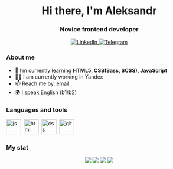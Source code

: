 <div id="header" align="center">
	<h1>Hi there, I'm Aleksandr</h1>
	<h3>Novice frontend developer</h3>
</div>

<div id="socials" align="center">
	<a href="https://www.linkedin.com/in/aleksandr-piletskii-669ab8243/">
		<img src="https://img.shields.io/badge/LinkedIn-blue?style=for-the-badge&logo=linkedin&logoColor=white" alt="LinkedIn"/>
	</a>
	<a href="https://t.me/aleksandrpiletskii">
		<img src="https://img.shields.io/badge/Telegram-blue?style=for-the-badge&logo=telegram&logoColor=white" alt="Telegram"/>
	</a>
</div>

### About me
- 🌱 I’m currently learning **HTML5, CSS(Sass, SCSS), JavaScript**
- :man_technologist: I am currently working in Yandex
- 📫 Reach me by, [email](mailto:aleksandrpiletskii@gmail.com)
- 🌍 I speak English (b1/b2)

### Languages and tools
<img src="https://cdn.jsdelivr.net/gh/devicons/devicon/icons/javascript/javascript-original.svg" title="js" width="40" height="40"/>&nbsp;
<img src="https://cdn.jsdelivr.net/gh/devicons/devicon/icons/html5/html5-original.svg" title="html" width="40" height="40"/>&nbsp;
<img src="https://cdn.jsdelivr.net/gh/devicons/devicon/icons/css3/css3-original.svg" title="css" width="40" height="40"/>&nbsp;
<img src="https://cdn.jsdelivr.net/gh/devicons/devicon/icons/git/git-plain.svg" title="git" width="40" height="40"/>&nbsp;

### My stat
<div id="stat" align="center">
	<img src="https://github-profile-summary-cards.vercel.app/api/cards/profile-details?username=aleksandrpiletskii&theme=github_dark"/>
	<img src="https://github-profile-summary-cards.vercel.app/api/cards/most-commit-language?username=aleksandrpiletskii&theme=github_dark"/>
	<img src="https://github-profile-summary-cards.vercel.app/api/cards/stats?username=aleksandrpiletskii&theme=github_dark"/>
	<img src="http://github-profile-summary-cards.vercel.app/api/cards/repos-per-language?username=aleksandrpiletskii&theme=default"/>
</div>
